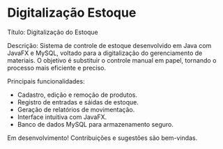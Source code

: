 # Digitalização Estoque
Título: Digitalização do Estoque

Descrição: 
 Sistema de controle de estoque desenvolvido em Java com JavaFX e MySQL, voltado para a digitalização do gerenciamento de materiais. O objetivo é substituir o controle manual em papel, tornando o processo mais eficiente e preciso.

 Principais funcionalidades:
   - Cadastro, edição e remoção de produtos.
   - Registro de entradas e sáidas de estoque.
   - Geração de relatórios de movimentação.
   - Interface intuitiva com JavaFX.
   - Banco de dados MySQL para armazenamento seguro.

Em desenvolvimento! Contribuições e sugestões são bem-vindas.
